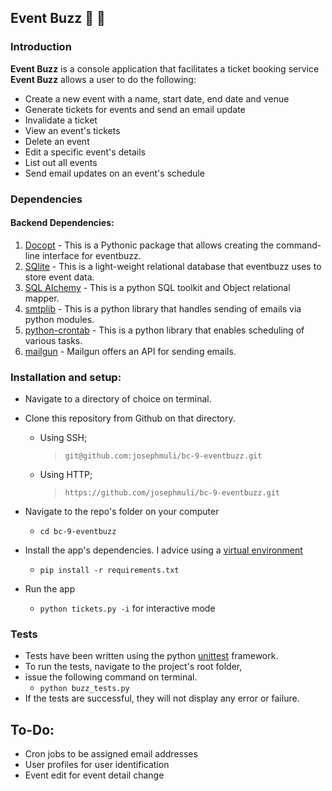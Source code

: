 ## Event Buzz  :ticket: :ticket:

### Introduction  

**Event Buzz** is a console application that facilitates a ticket booking service  
**Event Buzz** allows a user to do the following:  
 * Create a new event with a name, start date, end date and venue  
 * Generate tickets for events and send an email update
 * Invalidate a ticket 
 * View an event's tickets  
 * Delete an event  
 * Edit a specific event's details  
 * List out all events  
 * Send email updates on an event's schedule  


### Dependencies  
#### Backend Dependencies:
1. [Docopt](http://docopt.org/) - This is a Pythonic package that allows creating the command-line interface for eventbuzz.  
2. [SQlite](https://www.sqlite.org/) - This is a light-weight relational database that eventbuzz uses to store event data.  
3. [SQL Alchemy](http://www.sqlalchemy.org/) - This is a python SQL toolkit and Object relational mapper.  
4. [smtplib](https://docs.python.org/2/library/smtplib.html) - This is a python library that handles sending of emails via python modules.  
5. [python-crontab](https://pypi.python.org/pypi/python-crontab/) - This is a python library that enables scheduling of various tasks.  
6. [mailgun](https://mailgun.com/) - Mailgun offers an API for sending emails. 

### Installation and setup:  

* Navigate to a directory of choice on terminal.  

* Clone this repository from Github on that directory.  

	* Using SSH;
 		> ` git@github.com:josephmuli/bc-9-eventbuzz.git `  

	* Using HTTP;
		>  ` https://github.com/josephmuli/bc-9-eventbuzz.git `  


* Navigate to the repo's folder on your computer  
	* ``` cd bc-9-eventbuzz ```  

* Install the app's dependencies. I advice using a [virtual environment](http://docs.python-guide.org/en/latest/dev/virtualenvs/)  
	* ``` pip install -r requirements.txt ```  
* Run the app  
	* ` python tickets.py -i ` for interactive mode  

### Tests  
* Tests have been written using the python [unittest](https://docs.python.org/2/library/unittest.html) framework.  
* To run the tests, navigate to the project's root folder,  
* issue the following command on terminal.  
	* ` python buzz_tests.py `  
* If the tests are successful, they will not display any error or failure.  

## To-Do:  

* Cron jobs to be assigned email addresses  
* User profiles for user identification  
* Event edit for event detail change  
